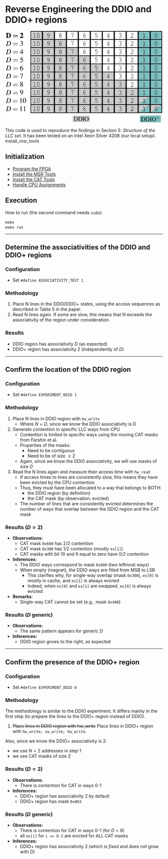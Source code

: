 # Reverse Engineering the DDIO and DDIO+ regions

<p align="center" width="100%">
    <img width="500" src="./llc_structure.png"> 
</p>

This code is used to reproduce the findings in Section 5: _Structure of the LLC set_. It has been tested on an Intel Xeon Silver 4208 (our local setup).
install_msr_tools
## Initialization

* [Program the FPGA](./program_fpga.md)
* [Install the MSR Tools](./install_msr_tools.md)
* [Install the CAT Tools](./install_cat_tools.md)
* [Handle CPU Assignments](./cpu_assignments.md)

## Execution

How to run (the second command needs `sudo`):

```
make
make run
```
___

## Determine the associativities of the DDIO and DDIO+ regions

### Configuration
- Set `#define ASSOCIATIVITY_TEST 1`

### Methodology
1. Place N lines in the DDIO/DDIO+ states, using the access sequences as described in Table 5 in the paper.
2. Read N lines again. If some are slow, this means that N exceeds the associativity of the region under consideration.

### Results
- DDIO region has associativity $D$ (as expected)
- DDIO+ region has associativity 2 (independently of $D$)
___

## Confirm the location of the DDIO region

### Configuration
- Set `#define EXPERIMENT_DDIO 1`

### Methodology
1. Place N lines in DDIO region with `hw_write`
    - Where $N=D$, since we know the DDIO associativity is D
2. Generate contention in specific LLC ways from CPU
    - Contention is limited to specific ways using the moving CAT masks from Farshin et al.
    - Properties of the masks:
        - Need to be contiguous
        - Need to be of size $\geq 2$
    - Again, since we know the DDIO associativity, we will use masks of size $D$
3. Read the N lines again and measure their access time with `hw_read`
    - If access times to lines are consistently slow, this means they have been evicted by the CPU contention
    - Thus, they must have been allocated to a way that belongs to BOTH:
        - the DDIO region (by definition)
        - the CAT mask (by observation: evicted)
    - The number of lines that are consistently evicted determines the number of ways that overlap between the DDIO region and the CAT mask

### Results ($D=2$)
- **Observations:**
    - CAT mask `0x600` has 2/2 contention
    - CAT mask `0x300` has 1/2 contention (mostly `es[1]`)
    - CAT masks with bit 10 and 9 equal to zero have 0/2 contention
- **Inferences**:
    - The DDIO ways correspond to mask `0x600` (two leftmost ways)
    - When empty (magnet), the DDIO ways are filled from MSB to LSB
        - This clarifies why, for single-way overlap (mask `0x300`),  `es[0]` is mostly in cache, and `es[1]` is always evicted
        - Indeed, when `es[0]` and `es[1]` are swapped, `es[0]` is always evicted
- **Remarks**:
    - Single-way CAT cannot be set (e.g., mask `0x400`)

### Results ($D$ generic)
- **Observations:**
    - The same pattern appears for generic $D$
- **Inferences:**
    - DDIO region grows to the right, as expected
___

## Confirm the presence of the DDIO+ region

### Configuration
- Set `#define EXPERIMENT_DDIO 0`

### Methodology
The methodology is similar to the DDIO experiment.
It differs mainly in the first step (to prepare the lines to the DDIO+ region instead of DDIO).
1. ~~Place lines in DDIO region with hw_write~~
Place lines in DDIO+ region with `hw_write; sw_write; hw_write`.

Also, since we know the DDIO+ associativity is 2: 
- we use $N=2$ addresses in step 1
- we use CAT masks of size 2

### Results ($D=2$)
- **Observations:**
    - There is contention for CAT in ways 0-1
- **Inferences:**
    - DDIO+ region has associativity 2 by default
    - DDIO+ region has mask `0x003`

### Results ($D$ generic)
- **Observations:**
    - There is contention for CAT in ways 0-1 (for $D<6$)
    - all `es[i]` for `i <= D-2` are evicted for ALL CAT masks
- **Inferences:**
    - DDIO+ region has associativity 2 (which is _fixed_ and does not grow with $D$)